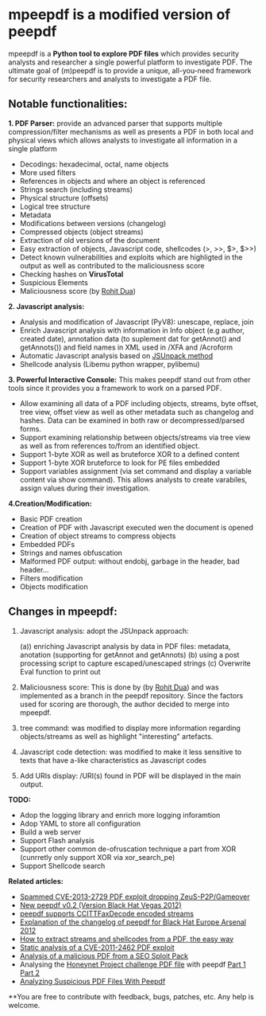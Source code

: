 # **mpeepdf is a modified version of peepdf**

mpeepdf is a **Python tool to explore PDF files** which provides security analysts and researcher a single powerful platform to investigate PDF. The ultimate goal of (m)peepdf is to provide a unique, all-you-need framework for security researchers and analysts to investigate a PDF file.


## **Notable functionalities**:

**1. PDF Parser:** provide an advanced parser that supports multiple compression/filter mechanisms as well as presents a PDF in both local and physical views which allows analysts to investigate all information in a single platform

  * Decodings: hexadecimal, octal, name objects
  * More used filters
  * References in objects and where an object is referenced
  * Strings search (including streams)
  * Physical structure (offsets)
  * Logical tree structure
  * Metadata
  * Modifications between versions (changelog)
  * Compressed objects (object streams)
  * Extraction of old versions of the document
  * Easy extraction of objects, Javascript code, shellcodes (>, >>, $>, $>>)
  * Detect known vulnerabilities and exploits which are highligted in the output as well as contributed to the maliciousness score
  * Checking hashes on **VirusTotal**
  * Suspicious Elements
  * Maliciousness score (by [Rohit Dua](https://www.honeynet.org/node/1304)) 

**2. Javascript analysis:**

  * Analysis and modification of Javascript (PyV8): unescape, replace, join
  * Enrich Javascript analysis with information in Info object (e.g author, created date), annotation data (to suplement dat for getAnnot() and getAnnots()) and field names in XML used in /XFA and /Acroform
  * Automatic Javascript analysis based on [JSUnpack method](https://github.com/urule99/jsunpack-n)
  * Shellcode analysis (Libemu python wrapper, pylibemu)



**3. Powerful Interactive Console:** This makes peepdf stand out from other tools since it provides you a framework to work on a parsed PDF.

  * Allow examining all data of a PDF including objects, streams, byte offset, tree view, offset view as well as other metadata such as changelog and hashes. Data can be examined in both raw or decompressed/parsed forms.
  * Support examining relationship between objects/streams via tree view as well as from references to/from an identified object.
  * Support 1-byte XOR as well as bruteforce XOR to a defined content
  * Support 1-byte XOR bruteforce to look for PE files embedded
  * Support variables assignment (via set command and display a variable content via show command). This allows analysts to create varabiles, assign values during their investigation.

**4.Creation/Modification:**

  * Basic PDF creation
  * Creation of PDF with Javascript executed wen the document is opened
  * Creation of object streams to compress objects
  * Embedded PDFs
  * Strings and names obfuscation
  * Malformed PDF output: without endobj, garbage in the header, bad header...
  * Filters modification
  * Objects modification


## **Changes in mpeepdf**:

1. Javascript analysis: adopt the JSUnpack approach: 

    (a)) enriching Javascript analysis by data in PDF files: metadata, anotation (supporting for getAnnot and getAnnots)
    (b) using a post processing script to capture escaped/unescaped strings
    (c) Overwrite Eval function to print out

2. Maliciousness score: This is done by (by [Rohit Dua](https://www.honeynet.org/node/1304)) and was implemented as a branch in the peepdf repository. Since the factors used for scoring are thorough, the author decided to merge into mpeepdf.

3. tree command: was modified to display more information regarding objects/streams as well as highlight "interesting" artefacts.

4. Javascript code detection: was modified to make it less sensitive to texts that have a-like characteristics as Javascript codes

5. Add URIs display: /URI(s) found in PDF will be displayed in the main output.

**TODO:**

  * Adop the logging library and enrich more logging inforamtion
  * Adop YAML to store all configuration
  * Build a web server
  * Support Flash analysis
  * Support other common de-ofruscation technique a part from XOR (cunrretly only support XOR via xor_search_pe)
  * Support Shellcode search


**Related articles:**

  * [Spammed CVE-2013-2729 PDF exploit dropping ZeuS-P2P/Gameover](http://eternal-todo.com/blog/cve-2013-2729-exploit-zeusp2p-gameover)
  * [New peepdf v0.2 (Version Black Hat Vegas 2012)](http://eternal-todo.com/blog/peepdf-v0.2-black-hat-usa-arsenal-vegas)
  * [peepdf supports CCITTFaxDecode encoded streams](http://eternal-todo.com/blog/peepdf-ccittfaxdecode-support)
  * [Explanation of the changelog of peepdf for Black Hat Europe Arsenal 2012](http://eternal-todo.com/blog/peepdf-black-hat-arsenal-2012)
  * [How to extract streams and shellcodes from a PDF, the easy way](http://eternal-todo.com/blog/extract-streams-shellcode-peepdf)
  * [Static analysis of a CVE-2011-2462 PDF exploit](http://eternal-todo.com/blog/cve-2011-2462-exploit-analysis-peepdf)
  * [Analysis of a malicious PDF from a SEO Sploit Pack](http://eternal-todo.com/blog/seo-sploit-pack-pdf-analysis)
  * Analysing the [Honeynet Project challenge PDF file](http://www.honeynet.org/challenges/2010_6_malicious_pdf) with peepdf [Part 1](http://eternal-todo.com/blog/analysing-honeynet-pdf-challenge-peepdf-i) [Part 2](http://eternal-todo.com/blog/analysing-honeynet-pdf-challenge-peepdf-ii)
  * [Analyzing Suspicious PDF Files With Peepdf](http://blog.zeltser.com/post/6780160077/peepdf-malicious-pdf-analysis)



**You are free to contribute with feedback, bugs, patches, etc. Any help is welcome.
